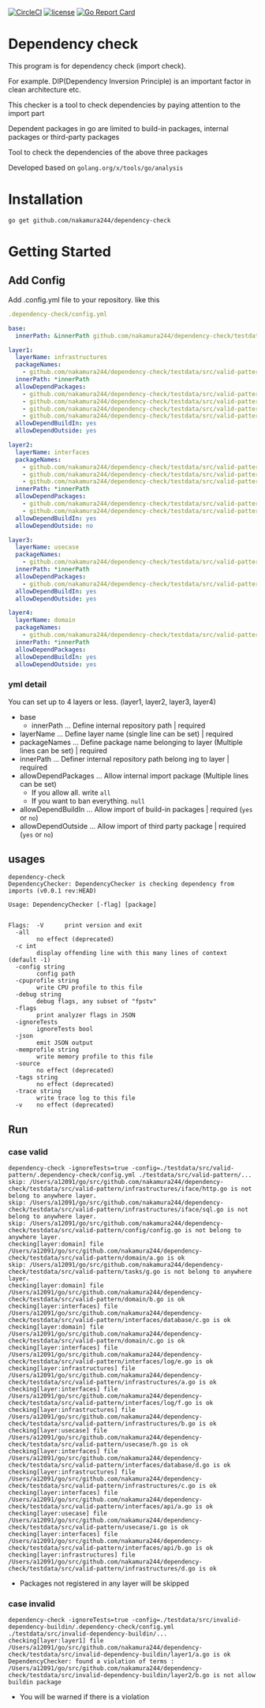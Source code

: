 [![CircleCI](https://circleci.com/gh/nakamura244/dependency-check.svg?style=svg)](https://circleci.com/gh/nakamura244/dependency-check)
[![license](https://img.shields.io/github/license/srvc/wraperr.svg)](./LICENSE)
[![Go Report Card](https://goreportcard.com/badge/github.com/nakamura244/dependency-check)](https://goreportcard.com/report/github.com/nakamura244/dependency-check)

# Dependency check
This program is for dependency check (import check).

For example.
DIP(Dependency Inversion Principle) is an important factor in clean architecture etc.

This checker is a tool to check dependencies by paying attention to the import part

Dependent packages in go are limited to build-in packages, internal packages or third-party packages

Tool to check the dependencies of the above three packages


Developed based on `golang.org/x/tools/go/analysis`

# Installation
```console
go get github.com/nakamura244/dependency-check
```

# Getting Started
## Add Config
Add .config.yml file to your repository. like this

```yaml
.dependency-check/config.yml

base:
  innerPath: &innerPath github.com/nakamura244/dependency-check/testdata/src/valid-pattern

layer1:
  layerName: infrastructures
  packageNames:
    - github.com/nakamura244/dependency-check/testdata/src/valid-pattern/infrastructures
  innerPath: *innerPath
  allowDependPackages:
    - github.com/nakamura244/dependency-check/testdata/src/valid-pattern/domain
    - github.com/nakamura244/dependency-check/testdata/src/valid-pattern/interfaces
    - github.com/nakamura244/dependency-check/testdata/src/valid-pattern/config
    - github.com/nakamura244/dependency-check/testdata/src/valid-pattern/infrastructures/iface
  allowDependBuildIn: yes
  allowDependOutside: yes

layer2:
  layerName: interfaces
  packageNames:
    - github.com/nakamura244/dependency-check/testdata/src/valid-pattern/interfaces/database
    - github.com/nakamura244/dependency-check/testdata/src/valid-pattern/interfaces/api
    - github.com/nakamura244/dependency-check/testdata/src/valid-pattern/interfaces/log
  innerPath: *innerPath
  allowDependPackages:
    - github.com/nakamura244/dependency-check/testdata/src/valid-pattern/domain
    - github.com/nakamura244/dependency-check/testdata/src/valid-pattern/usecase
  allowDependBuildIn: yes
  allowDependOutside: no

layer3:
  layerName: usecase
  packageNames:
    - github.com/nakamura244/dependency-check/testdata/src/valid-pattern/usecase
  innerPath: *innerPath
  allowDependPackages:
    - github.com/nakamura244/dependency-check/testdata/src/valid-pattern/domain
  allowDependBuildIn: yes
  allowDependOutside: yes

layer4:
  layerName: domain
  packageNames:
    - github.com/nakamura244/dependency-check/testdata/src/valid-pattern/domain
  innerPath: *innerPath
  allowDependPackages:
  allowDependBuildIn: yes
  allowDependOutside: yes
```

### yml detail
You can set up to 4 layers or less. (layer1, layer2, layer3, layer4)


- base
  - innerPath ... Define internal repository path | required
- layerName ... Define layer name (single line can be set) | required
- packageNames ... Define package name belonging to layer (Multiple lines can be set) | required
- innerPath ...  Definer internal repository path belong ing to layer | required
- allowDependPackages ... Allow internal import package  (Multiple lines can be set)
  - If you allow all. write `all`
  - If you want to ban everything. `null`
- allowDependBuildIn ... Allow import of build-in packages | required (`yes` or `no`)
- allowDependOutside ... Allow import of third party package | required (`yes` or `no`)

## usages
```console
dependency-check 
DependencyChecker: DependencyChecker is checking dependency from imports (v0.0.1 rev:HEAD)

Usage: DependencyChecker [-flag] [package]


Flags:  -V      print version and exit
  -all
        no effect (deprecated)
  -c int
        display offending line with this many lines of context (default -1)
  -config string
        config path
  -cpuprofile string
        write CPU profile to this file
  -debug string
        debug flags, any subset of "fpstv"
  -flags
        print analyzer flags in JSON
  -ignoreTests
        ignoreTests bool
  -json
        emit JSON output
  -memprofile string
        write memory profile to this file
  -source
        no effect (deprecated)
  -tags string
        no effect (deprecated)
  -trace string
        write trace log to this file
  -v    no effect (deprecated)

```

## Run

### case valid
```console
dependency-check -ignoreTests=true -config=./testdata/src/valid-pattern/.dependency-check/config.yml ./testdata/src/valid-pattern/...
skip: /Users/a12091/go/src/github.com/nakamura244/dependency-check/testdata/src/valid-pattern/infrastructures/iface/http.go is not belong to anywhere layer.
skip: /Users/a12091/go/src/github.com/nakamura244/dependency-check/testdata/src/valid-pattern/infrastructures/iface/sql.go is not belong to anywhere layer.
skip: /Users/a12091/go/src/github.com/nakamura244/dependency-check/testdata/src/valid-pattern/config/config.go is not belong to anywhere layer.
checking[layer:domain] file /Users/a12091/go/src/github.com/nakamura244/dependency-check/testdata/src/valid-pattern/domain/a.go is ok 
skip: /Users/a12091/go/src/github.com/nakamura244/dependency-check/testdata/src/valid-pattern/tasks/g.go is not belong to anywhere layer.
checking[layer:domain] file /Users/a12091/go/src/github.com/nakamura244/dependency-check/testdata/src/valid-pattern/domain/b.go is ok 
checking[layer:interfaces] file /Users/a12091/go/src/github.com/nakamura244/dependency-check/testdata/src/valid-pattern/interfaces/database/c.go is ok 
checking[layer:domain] file /Users/a12091/go/src/github.com/nakamura244/dependency-check/testdata/src/valid-pattern/domain/c.go is ok 
checking[layer:interfaces] file /Users/a12091/go/src/github.com/nakamura244/dependency-check/testdata/src/valid-pattern/interfaces/log/e.go is ok 
checking[layer:infrastructures] file /Users/a12091/go/src/github.com/nakamura244/dependency-check/testdata/src/valid-pattern/infrastructures/a.go is ok 
checking[layer:interfaces] file /Users/a12091/go/src/github.com/nakamura244/dependency-check/testdata/src/valid-pattern/interfaces/log/f.go is ok 
checking[layer:infrastructures] file /Users/a12091/go/src/github.com/nakamura244/dependency-check/testdata/src/valid-pattern/infrastructures/b.go is ok 
checking[layer:usecase] file /Users/a12091/go/src/github.com/nakamura244/dependency-check/testdata/src/valid-pattern/usecase/h.go is ok 
checking[layer:interfaces] file /Users/a12091/go/src/github.com/nakamura244/dependency-check/testdata/src/valid-pattern/interfaces/database/d.go is ok 
checking[layer:infrastructures] file /Users/a12091/go/src/github.com/nakamura244/dependency-check/testdata/src/valid-pattern/infrastructures/c.go is ok 
checking[layer:interfaces] file /Users/a12091/go/src/github.com/nakamura244/dependency-check/testdata/src/valid-pattern/interfaces/api/a.go is ok 
checking[layer:usecase] file /Users/a12091/go/src/github.com/nakamura244/dependency-check/testdata/src/valid-pattern/usecase/i.go is ok 
checking[layer:interfaces] file /Users/a12091/go/src/github.com/nakamura244/dependency-check/testdata/src/valid-pattern/interfaces/api/b.go is ok 
checking[layer:infrastructures] file /Users/a12091/go/src/github.com/nakamura244/dependency-check/testdata/src/valid-pattern/infrastructures/d.go is ok 
```
- Packages not registered in any layer will be skipped

### case invalid
```console
dependency-check -ignoreTests=true -config=./testdata/src/invalid-dependency-buildin/.dependency-check/config.yml ./testdata/src/invalid-dependency-buildin/...
checking[layer:layer1] file /Users/a12091/go/src/github.com/nakamura244/dependency-check/testdata/src/invalid-dependency-buildin/layer1/a.go is ok 
DependencyChecker: found a violation of terms : /Users/a12091/go/src/github.com/nakamura244/dependency-check/testdata/src/invalid-dependency-buildin/layer2/b.go is not allow buildin package
```
- You will be warned if there is a violation
